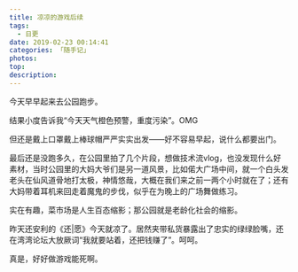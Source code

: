 ```yaml
---
title: 凉凉的游戏后续
tags:
  - 日更
date: 2019-02-23 00:14:41
categories: 「随手记」
photos:
top:
description:
---
```

今天早早起来去公园跑步。

结果小度告诉我“今天天气橙色预警，重度污染”。OMG

但还是戴上口罩戴上棒球帽严严实实出发——好不容易早起，说什么都要出门。

最后还是没跑多久，在公园里拍了几个片段，想做技术流vlog，也没发现什么好素材，当时公园里的大妈大爷们是另一道风景，比如偌大广场中间，就一个白头发老头在仙风道骨地打太极，神情悠哉，大概在我们来之前一两个小时就在了；还有大妈带着耳机来回走着魔鬼的步伐，似乎在为晚上的广场舞做练习。

实在有趣，菜市场是人生百态缩影；那公园就是老龄化社会的缩影。

昨天还安利的《还|愿》今天就凉了。居然夹带私货暴露出了忠实的绿绿脸嘴，还在湾湾论坛大放厥词“我就要站着，还把钱赚了”。呵呵。

真是，好好做游戏能死啊。